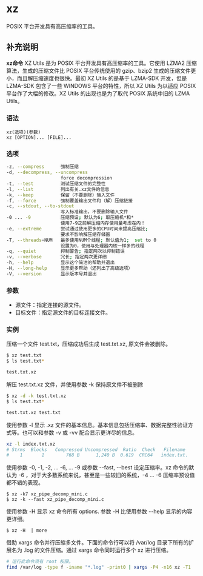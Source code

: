xz
===

POSIX 平台开发具有高压缩率的工具。

## 补充说明

**xz命令** XZ Utils 是为 POSIX 平台开发具有高压缩率的工具。它使用 LZMA2 压缩算法，生成的压缩文件比 POSIX 平台传统使用的 gzip、bzip2 生成的压缩文件更小，而且解压缩速度也很快。最初 XZ Utils 的是基于 LZMA-SDK 开发，但是 LZMA-SDK 包含了一些 WINDOWS 平台的特性，所以 XZ Utils 为以适应 POSIX 平台作了大幅的修改。XZ Utils 的出现也是为了取代 POSIX 系统中旧的 LZMA Utils。

### 语法

```
xz(选项)(参数)
xz [OPTION]... [FILE]...
```

### 选项

```bash
-z, --compress      强制压缩
-d, --decompress, --uncompress
                    force decompression
-t, --test          测试压缩文件的完整性
-l, --list          列出有关.xz文件的信息
-k, --keep          保留（不要删除）输入文件
-f, --force         强制覆盖输出文件和（解）压缩链接
-c, --stdout, --to-stdout
                    写入标准输出，不要删除输入文件
-0 ... -9           压缩预设; 默认为6; 取压缩机*和*
                    使用7-9之前解压缩内存使用量考虑在内！
-e, --extreme       尝试通过使用更多的CPU时间来提高压缩比;
                    要求不影响解压缩存储器
-T, --threads=NUM   最多使用NUM个线程; 默认值为1;  set to 0
                    设置为0，使用与处理器内核一样多的线程
-q, --quiet         抑制警告; 指定两次以抑制错误
-v, --verbose       冗长; 指定两次更详细
-h, --help          显示这个简洁的帮助并退出
-H, --long-help     显示更多帮助（还列出了高级选项）
-V, --version       显示版本号并退出
```

### 参数

*   源文件：指定连接的源文件。
*   目标文件：指定源文件的目标连接文件。

### 实例

压缩一个文件 test.txt，压缩成功后生成 test.txt.xz, 原文件会被删除。

```bash
$ xz test.txt
$ ls test.txt*

test.txt.xz
```

解压 test.txt.xz 文件，并使用参数 -k 保持原文件不被删除

```bash
$ xz -d -k test.txt.xz
$ ls test.txt*

test.txt.xz test.txt
```

使用参数 -l 显示 .xz 文件的基本信息。基本信息包括压缩率、数据完整性验证方式等。也可以和参数 -v 或 -vv 配合显示更详尽的信息。

```bash
xz -l index.txt.xz
# Strms  Blocks   Compressed Uncompressed  Ratio  Check   Filename
#    1       1        768 B      1,240 B  0.619  CRC64   index.txt.
```

使用参数 -0, -1, -2, … -6, … -9 或参数 --fast, --best 设定压缩率。xz 命令的默认为 -6 ，对于大多数系统来说，甚至是一些较旧的系统，-4 … -6 压缩率预设值都不错的表现。

```
$ xz -k7 xz_pipe_decomp_mini.c
$ xz -k --fast xz_pipe_decomp_mini.c
```

使用参数 -H 显示 xz 命令所有 options. 参数 -H 比使用参数 --help 显示的内容更详细。

```
$ xz -H  | more
```

借助 xargs 命令并行压缩多文件。下面的命令行可以将 /var/log 目录下所有的扩展名为 .log 的文件压缩。通过 xargs 命令同时运行多个 xz 进行压缩。

```bash
# 运行此命令须有 root 权限。
find /var/log -type f -iname "*.log" -print0 | xargs -P4 -n16 xz -T1
```
